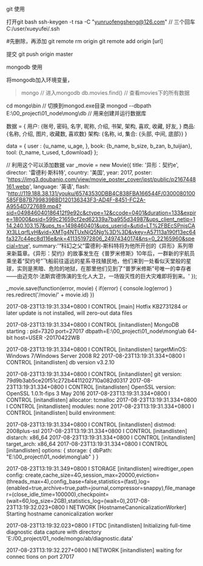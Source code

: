 git 使用


打开git bash
ssh-keygen -t rsa -C "yunruofengsheng@126.com" // 三个回车  C:/user/xueyufei/.ssh

#先删除，再添加
git remote rm origin
git remote add origin [url]


提交
git push origin master



mongodb 使用

将mongodb加入环境变量，
> mongo  // 进入mongodb
> db.movies.find() // 查看movies下的所有数据



cd mongo\bin                                      // 切换到mongod.exe目录
mongod --dbpath E:\00_project\01_node\mong\db    // 用来创建并运行数据库


数据 = {
  用户: {账号, 密码, 名字, 昵称, 介绍, 书架, 架构, 喜欢, 收藏, 好友, }
  商品: {名称, 介绍, 图片, 收藏数, 喜欢数}
  架构: {名称, id, 集合: {头部, 中间, 底部}}
}



data = {
  user : {u_name, u_age, },
  book: {b_name, b_size, b_zan, b_tuijian},
  tool: {t_name, t_used, t_download}
};



//  利用这个可以添加数据
var _movie = new Movie({
  title: '异形：契约e',
  director: '雷德利·斯科特',
  country: '美国',
  year: 2017,
  poster: 'https://img3.doubanio.com/view/movie_poster_cover/ipst/public/p2167448161.webp',
  language: '英语',
  flash: 'http://119.188.38.131/youku/65743530DBB4C838FBA166544F/0300080100585FB87B799839BBD120136343F3-AD4F-8451-FC2A-A9554D727689.mp4?sid=049846040186412f9e92c&ctype=12&ccode=0401&duration=133&expire=18000&psid=599c21659cf2ed62339a7ba955d34987&ups_client_netip=114.240.103.157&ups_ts=1498460401&ups_userid=&utid=LT%2FBEcSPnjsCAXt3LLqrfLyH&vid=XMTg4NTUxNjQ5Ng%3D%3D&vkey=A57113a190f13ec64fa327c44ec8d116e&nk=411351972806_24974340174&ns=0_22165960&special=true',
  summary:'“科幻之父”雷德利-斯科特将为他所开创的《异形》系列带来新篇章。《异形：契约》的故事发生在《普罗米修斯》10年后，一群新的宇航员乘坐着“契约号”飞船前往遥远的星系寻找殖民地，他们来到一处看似天堂般的星球，实则是黑暗、危险的地狱，在那里他们见到了“普罗米修斯”号唯一的幸存者——由迈克尔·法斯宾德饰演的生化人大卫，一场毁灭性的巨大灾难即将到来。'
});

_movie.save(function(error, movie) {
  if(error) {
    console.log(error)
  }
  res.redirect('/movie/' + movie.id)
})



















2017-08-23T13:19:31.334+0800 I CONTROL  [main] Hotfix KB2731284 or later update is not installed, will zero-out data files

2017-08-23T13:19:31.334+0800 I CONTROL  [initandlisten] MongoDB starting : pid=7320 port=27017 dbpath=E:\00_project\01_node\mong\ab 64-bit host=USER
 -20170422WB

2017-08-23T13:19:31.334+0800 I CONTROL  [initandlisten] targetMinOS: Windows 7/Windows Server 2008 R2
2017-08-23T13:19:31.334+0800 I CONTROL  [initandlisten] db version v3.2.10

2017-08-23T13:19:31.334+0800 I CONTROL  [initandlisten] git version: 79d9b3ab5ce20f51c272b4411202710a082d0317
2017-08-23T13:19:31.334+0800 I CONTROL  [initandlisten] OpenSSL version: OpenSSL 1.0.1t-fips  3 May 2016
2017-08-23T13:19:31.334+0800 I CONTROL  [initandlisten] allocator: tcmalloc
2017-08-23T13:19:31.334+0800 I CONTROL  [initandlisten] modules: none
2017-08-23T13:19:31.334+0800 I CONTROL  [initandlisten] build environment:

2017-08-23T13:19:31.334+0800 I CONTROL  [initandlisten]     distmod: 2008plus-ssl
2017-08-23T13:19:31.334+0800 I CONTROL  [initandlisten]     distarch: x86_64
2017-08-23T13:19:31.334+0800 I CONTROL  [initandlisten]     target_arch: x86_64
2017-08-23T13:19:31.334+0800 I CONTROL  [initandlisten] options: { storage: { dbPath: "E:\00_project\01_node\mong\ab" } }

2017-08-23T13:19:31.349+0800 I STORAGE  [initandlisten] wiredtiger_open config: create,cache_size=4G,session_max=20000,eviction=(threads_max=4),config_base=false,statistics=(fast),log=(enabled=true,archive=true,path=journal,compressor=snappy),file_manager=(close_idle_time=100000),checkpoint=(wait=60,log_size=2GB),statistics_log=(wait=0),2017-08-23T13:19:32.023+0800 I NETWORK  [HostnameCanonicalizationWorker] Starting hostname canonicalization worker

2017-08-23T13:19:32.023+0800 I FTDC     [initandlisten] Initializing full-time diagnostic data capture with directory 'E:/00_project/01_node/mongo/ab/diagnostic.data'

2017-08-23T13:19:32.227+0800 I NETWORK  [initandlisten] waiting for connec
tions on port 27017



























